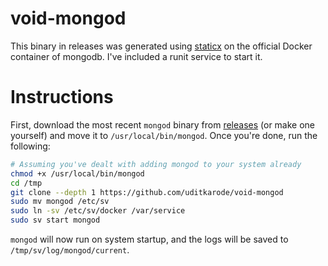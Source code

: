 # void-mongod
This binary in releases was generated using [staticx](https://github.com/JonathonReinhart/staticx) on the official Docker container of mongodb.
I've included a runit service to start it.

# Instructions
First, download the most recent `mongod` binary from [releases](https://github.com/uditkarode/void-mongod/releases) (or make one yourself) and move it to `/usr/local/bin/mongod`.
Once you're done, run the following:
  
```bash
# Assuming you've dealt with adding mongod to your system already
chmod +x /usr/local/bin/mongod
cd /tmp
git clone --depth 1 https://github.com/uditkarode/void-mongod
sudo mv mongod /etc/sv
sudo ln -sv /etc/sv/docker /var/service
sudo sv start mongod
```

`mongod` will now run on system startup, and the logs will be saved to `/tmp/sv/log/mongod/current`.

